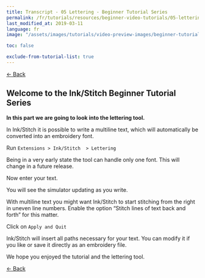 ```yaml
---
title: Transcript - 05 Lettering - Beginner Tutorial Series
permalink: /fr/tutorials/resources/beginner-video-tutorials/05-lettering-transcript
last_modified_at: 2019-03-11
language: fr
image: "/assets/images/tutorials/video-preview-images/beginner-tutorial-series.png"

toc: false

exclude-from-tutorial-list: true
---
```

[← Back](/tutorials/resources/beginner-video-tutorials/)

## Welcome to the Ink/Stitch Beginner Tutorial Series

**In this part we are going to look into the lettering tool.**

In Ink/Stitch it is possible to write a multiline text, which will automatically be converted into an embroidery font.

Run `Extensions > Ink/Stitch  > Lettering`

Being in a very early state the tool can handle only one font. This will change in a future release.

Now enter your text.

You will see the simulator updating as you write.

With multiline text you might want Ink/Stitch to start stitching from the right in uneven line numbers.
Enable the option “Stitch lines of text back and forth” for this matter.

Click on `Apply and Quit`

Ink/Stitch will insert all paths necessary for your text. You can modify it if you like or save it directly as an embroidery file.

We hope you enjoyed the tutorial and the lettering tool.

[← Back](/tutorials/resources/beginner-video-tutorials/)
